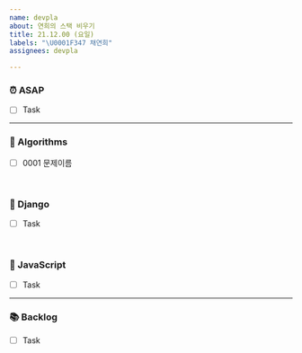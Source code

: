 ```yaml
---
name: devpla
about: 연희의 스택 비우기
title: 21.12.00 (요일)
labels: "\U0001F347 채연희"
assignees: devpla

---
```


### ⏰ ASAP

- [ ] Task

---

### 🍨 Algorithms

- [ ] 0001 문제이름

<br>

### 🍧 Django

- [ ] Task

<br>

### 🍰 JavaScript

- [ ] Task

---

### 📚 Backlog

- [ ] Task
